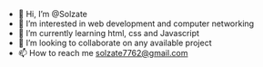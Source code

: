 - 👋 Hi, I’m @Solzate
- 👀 I’m interested in web development and computer networking 
- 🌱 I’m currently learning html, css and Javascript 
- 💞️ I’m looking to collaborate on any available project
- 📫 How to reach me solzate7762@gmail.com

<!---
Solzate/Solzate is a ✨ special ✨ repository because its `README.md` (this file) appears on your GitHub profile.
You can click the Preview link to take a look at your changes.
--->
